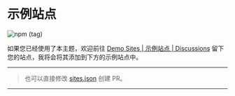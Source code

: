 # 示例站点
<!-- 
<script setup>
import DemoSites from '../.vitepress/components/DemoSites.vue'
</script> -->

![npm (tag)](https://img.shields.io/npm/dm/vitepress-theme-async?color=red&label=vitepress-theme-async%40latest&logo=npm&style=for-the-badge)

如果您已经使用了本主题，欢迎前往 [Demo Sites | 示例站点 | Discussions](https://github.com/MaLuns/vitepress-theme-async/discussions/2) 留下您的站点，我将会将其添加到下方的示例站点中。

---

> 也可以直接修改 [sites.json](https://github.com/MaLuns/vitepress-theme-async/blob/main/docs/.vitepress/assets/sites.json) 创建 PR。

<DemoSites />

---
